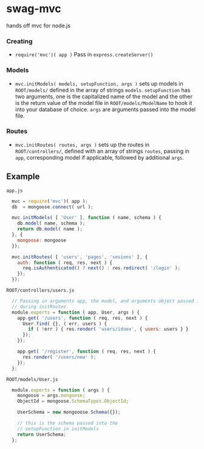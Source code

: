 swag-mvc
======

hands off mvc for node.js

### Creating

* `require('mvc')( app )` Pass in `express.createServer()`

### Models

* `mvc.initModels( models, setupFunction, args )` sets up models in `ROOT/models/` defined in the array of strings `models`. `setupFunction` has two arguments, one is the capitalized name of the model and the other is the return value of the model file in `ROOT/models/ModelName` to hook it into your database of choice. `args` are arguments passed into the model file.

### Routes

* `mvc.initRoutes( routes, args )` sets up the routes in `ROOT/controllers/`, defined with an array of strings `routes`, passing in `app`, corresponding model if applicable, followed by additional `args`.

Example
---
`app.js`
```javascript
  mvc = require('mvc')( app );
  db  = mongoose.connect( url );

  mvc.initModels( [ 'User' ], function ( name, schema ) {
    db.model( name, schema );
    return db.model( name );
  }, {
    mongoose: mongoose
  });

  mvc.initRoutes( [ 'users', 'pages', 'sesions' ], {
    auth: function ( req, res, next ) {
      req.isAuthenticated() ? next() : res.redirect( '/login' );
    });
  });
```

`ROOT/controllers/users.js`
```javascript
  // Passing in arguments app, the model, and arguments object passed in
  // during initRoutes
  module.exports = function ( app, User, args ) {
    app.get( '/users', function ( req, res, next ) {
      User.find( {}, ( err, users ) {
        if ( !err ) { res.render( 'users/idnex', { users: users } }
      });
    });

    app.get( '/register', function ( req, res, next ) {
      res.render( '/users/new' );
    });
  };
```

`ROOT/models/User.js`
```javascript
  module.exports = function ( args ) {
    mongoose = args.mongoose;
    ObjectId = mongoose.SchemaTypes.ObjectId;

    UserSchema = new mongooose.Schema({});

    // this is the schema passed into the
    // setupFunction in initModels
    return UserSchema;
  };
```
